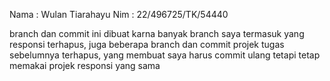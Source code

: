 Nama : Wulan Tiarahayu
Nim : 22/496725/TK/54440

branch dan commit ini dibuat karna banyak branch saya termasuk yang responsi terhapus, juga beberapa branch dan commit projek tugas sebelumnya terhapus, yang membuat saya harus commit ulang tetapi tetap memakai projek responsi yang sama
